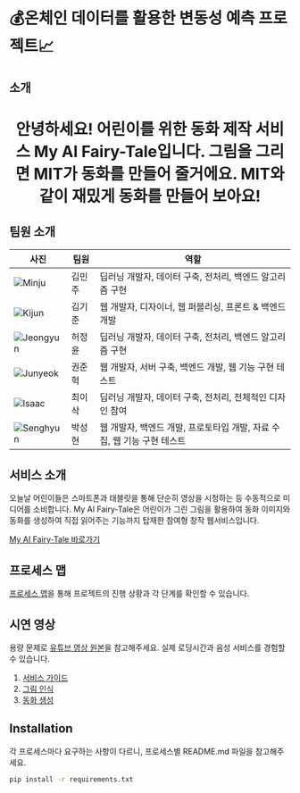 # :moneybag:온체인 데이터를 활용한 변동성 예측 프로젝트:chart_with_upwards_trend:




## 소개

<h1 align="center">
안녕하세요! 어린이를 위한 동화 제작 서비스 My AI Fairy-Tale입니다. 그림을 그리면 MIT가 동화를 만들어 줄거에요. MIT와 같이 재밌게 동화를 만들어 보아요!
</h1>

## 팀원 소개

| 사진 | 팀원 | 역할 |
| --- | --- | --- |
| ![Minju](link-to-image) | 김민주 | 딥러닝 개발자, 데이터 구축, 전처리, 백엔드 알고리즘 구현 |
| ![Kijun](link-to-image) | 김기준 | 웹 개발자, 디자이너, 웹 퍼블리싱, 프론트 & 백엔드 개발 |
| ![Jeongyun](link-to-image) | 허정윤 | 딥러닝 개발자, 데이터 구축, 전처리, 백엔드 알고리즘 구현 |
| ![Junyeok](link-to-image) | 권준혁 | 웹 개발자, 서버 구축, 백엔드 개발, 웹 기능 구현 테스트 |
| ![Isaac](link-to-image) | 최이삭 | 딥러닝 개발자, 데이터 구축, 전처리, 전체적인 디자인 참여 |
| ![Senghyun](link-to-image) | 박성현 | 웹 개발자, 백엔드 개발, 프로토타입 개발, 자료 수집, 웹 기능 구현 테스트 |

## 서비스 소개
오늘날 어린이들은 스마트폰과 태블릿을 통해 단순히 영상을 시청하는 등 수동적으로 미디어를 소비합니다. My AI Fairy-Tale은 어린이가 그린 그림을 활용하여 동화 이미지와 동화를 생성하여 직접 읽어주는 기능까지 탑재한 참여형 창작 웹서비스입니다.

[My AI Fairy-Tale 바로가기](link-to-service)

## 프로세스 맵
[프로세스 맵](link-to-process-map)을 통해 프로젝트의 진행 상황과 각 단계를 확인할 수 있습니다.

## 시연 영상
용량 문제로 [유튜브 영상 원본](link-to-youtube)을 참고해주세요. 실제 로딩시간과 음성 서비스를 경험할 수 있습니다.

1. [서비스 가이드](link-to-guide)
2. [그림 인식](link-to-image-recognition)
3. [동화 생성](link-to-story-generation)

## Installation
각 프로세스마다 요구하는 사항이 다르니, 프로세스별 README.md 파일을 참고해주세요.

```bash
pip install -r requirements.txt
